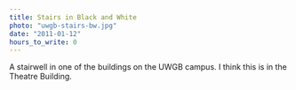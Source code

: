 ```yaml
---
title: Stairs in Black and White
photo: "uwgb-stairs-bw.jpg"
date: "2011-01-12"
hours_to_write: 0
---
```


A stairwell in one of the buildings on the UWGB campus. I think this is in the Theatre Building.
